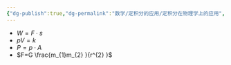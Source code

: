 ```yaml
---
{"dg-publish":true,"dg-permalink":"数学/定积分的应用/定积分在物理学上的应用","permalink":"/数学/定积分的应用/定积分在物理学上的应用/","dgHomeLink":true,"dgPassFrontmatter":false}
---
```



- $W=F\cdot s$
- $pV=k$
- $P=p\cdot A$
- $F=G \frac{m_{1}m_{2} }{r^{2} }$